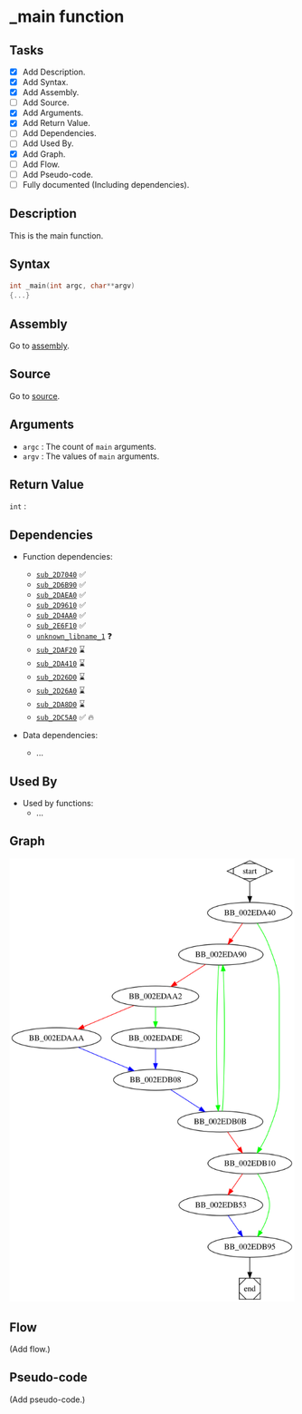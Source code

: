 # \_main function

## Tasks

- [X] Add Description.
- [X] Add Syntax.
- [X] Add Assembly.
- [ ] Add Source.
- [X] Add Arguments.
- [X] Add Return Value.
- [ ] Add Dependencies.
- [ ] Add Used By.
- [X] Add Graph.
- [ ] Add Flow.
- [ ] Add Pseudo-code.
- [ ] Fully documented (Including dependencies).

## Description

This is the main function.

## Syntax

```c
int _main(int argc, char**argv)
{...}
```

## Assembly

Go to [assembly](../asm/_main.asm).

## Source

Go to [source](../cc/_main.cc).

## Arguments

* `argc` : The count of `main` arguments.
* `argv` : The values of `main` arguments.

## Return Value

`int` : 

## Dependencies

* Function dependencies:
  * [`sub_2D7040`](sub_2D7040.md) ✅
  * [`sub_2D6B90`](sub_2D6B90.md) ✅
  * [`sub_2DAEA0`](sub_2DAEA0.md) ✅
  * [`sub_2D9610`](sub_2D9610.md) ✅
  * [`sub_2D4AA0`](sub_2D4AA0.md) ✅
  * [`sub_2E6F10`](sub_2E6F10.md) ✅
  * [`unknown_libname_1`](unknown_libname_1.md) ❓
  * [`sub_2DAF20`](sub_2DAF20.md) ⌛
  * [`sub_2DA410`](sub_2DA410.md) ⌛
  * [`sub_2D26D0`](sub_2D26D0.md) ⌛
  * [`sub_2D26A0`](sub_2D26A0.md) ⌛
  * [`sub_2DA8D0`](sub_2DA8D0.md) ⌛
  * [`sub_2DC5A0`](sub_2DC5A0.md) ✅ 🔥

* Data dependencies:
  * ...

## Used By

* Used by functions:
  * ...


## Graph

![\_main Graph](../svg/_main.svg "_main Graph")


## Flow

(Add flow.)

## Pseudo-code

(Add pseudo-code.)

